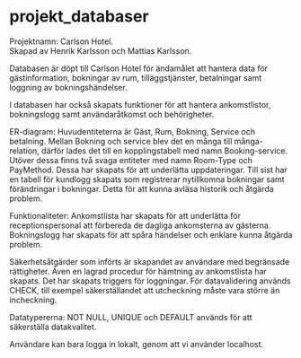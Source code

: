 # projekt_databaser

Projektnamn: Carlson Hotel.<BR>
Skapad av Henrik Karlsson och Mattias Karlsson.

Databasen är döpt till Carlson Hotel för ändamålet att hantera data för gästinformation, bokningar av rum, tilläggstjänster, betalningar samt loggning av bokningshändelser.

I databasen har också skapats funktioner för att hantera ankomstlistor, bokningslogg samt användaråtkomst och behörigheter.

ER-diagram: Huvudentiteterna är Gäst, Rum, Bokning, Service och betalning. Mellan Bokning och service blev det en många till många-relation, därför lades det till en kopplingstabell med namn Booking-service. Utöver dessa finns två svaga entiteter med namn Room-Type och PayMethod. Dessa har skapats för att underlätta uppdateringar. Till sist har en tabell för kundlogg skapats som registrerar nytillkomna bokningar samt förändringar i bokningar. Detta för att kunna avläsa historik och åtgärda problem.

Funktionaliteter: Ankomstlista har skapats för att underlätta för receptionspersonal att förbereda de dagliga ankomsterna av gästerna. Bokningslogg har skapats för att spåra händelser och enklare kunna åtgärda problem. 

Säkerhetsåtgärder som införts är skapandet av användare med begränsade rättigheter. Även en lagrad procedur för hämtning av ankomstlista har skapats. Det har skapats triggers för loggningar. För datavalidering används CHECK, till exempel säkerställandet att utcheckning måste vara större än incheckning. 

Datatypererna: NOT NULL, UNIQUE och DEFAULT används för att säkerställa datakvalitet. 

Användare kan bara logga in lokalt, genom att vi använder localhost.



 


